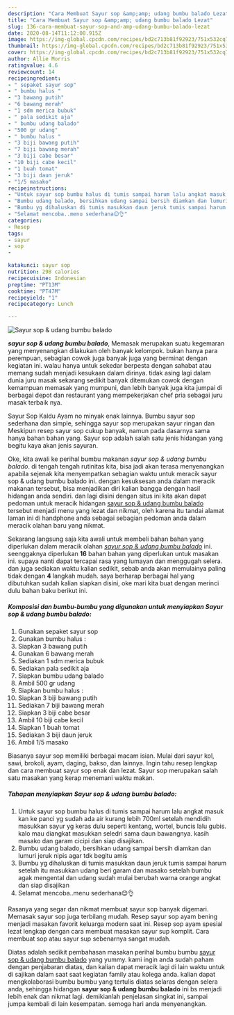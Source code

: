 ```yaml
---
description: "Cara Membuat Sayur sop &amp;amp; udang bumbu balado Lezat"
title: "Cara Membuat Sayur sop &amp;amp; udang bumbu balado Lezat"
slug: 136-cara-membuat-sayur-sop-and-amp-udang-bumbu-balado-lezat
date: 2020-08-14T11:12:08.915Z
image: https://img-global.cpcdn.com/recipes/bd2c713b81f92923/751x532cq70/sayur-sop-udang-bumbu-balado-foto-resep-utama.jpg
thumbnail: https://img-global.cpcdn.com/recipes/bd2c713b81f92923/751x532cq70/sayur-sop-udang-bumbu-balado-foto-resep-utama.jpg
cover: https://img-global.cpcdn.com/recipes/bd2c713b81f92923/751x532cq70/sayur-sop-udang-bumbu-balado-foto-resep-utama.jpg
author: Allie Morris
ratingvalue: 4.6
reviewcount: 14
recipeingredient:
- " sepaket sayur sop"
- " bumbu halus "
- "3 bawang putih"
- "6 bawang merah"
- "1 sdm merica bubuk"
- " pala sedikit aja"
- " bumbu udang balado"
- "500 gr udang"
- " bumbu halus "
- "3 biji bawang putih"
- "7 biji bawang merah"
- "3 biji cabe besar"
- "10 biji cabe kecil"
- "1 buah tomat"
- "3 biji daun jeruk"
- "1/5 masako"
recipeinstructions:
- "Untuk sayur sop bumbu halus di tumis sampai harum lalu angkat masuk kan ke panci yg sudah ada air kurang lebih 700ml setelah mendidih masukkan sayur yg keras dulu seperti kentang, wortel, buncis lalu gubis. kalo mau diangkat masukkan seledri sama daun bawangnya. kasih masako dan garam cicipi dan siap disajikan."
- "Bumbu udang balado, bersihkan udang sampai bersih diamkan dan lumuri jeruk nipis agar tdk begitu amis"
- "Bumbu yg dihaluskan di tumis masukkan daun jeruk tumis sampai harum setelah itu masukkan udang beri garam dan masako setelah bumbu agak mengental dan udang sudah mulai berubah warna orange angkat dan siap disajikan"
- "Selamat mencoba..menu sederhana😊👌"
categories:
- Resep
tags:
- sayur
- sop
- 

katakunci: sayur sop  
nutrition: 298 calories
recipecuisine: Indonesian
preptime: "PT13M"
cooktime: "PT47M"
recipeyield: "1"
recipecategory: Lunch

---
```



![Sayur sop &amp; udang bumbu balado](https://img-global.cpcdn.com/recipes/bd2c713b81f92923/751x532cq70/sayur-sop-udang-bumbu-balado-foto-resep-utama.jpg)

<b><i>sayur sop &amp; udang bumbu balado</i></b>, Memasak merupakan suatu kegemaran yang menyenangkan dilakukan oleh banyak kelompok. bukan hanya para perempuan, sebagian cowok juga banyak juga yang berminat dengan kegiatan ini. walau hanya untuk sekedar berpesta dengan sahabat atau memang sudah menjadi kesukaan dalam dirinya. tidak asing lagi dalam dunia juru masak sekarang sedikit banyak ditemukan cowok dengan kemampuan memasak yang mumpuni, dan lebih banyak juga kita jumpai di berbagai depot dan restaurant yang mempekerjakan chef pria sebagai juru masak terbaik nya.

Sayur Sop Kaldu Ayam no minyak enak lainnya. Bumbu sayur sop sederhana dan simple, sehingga sayur sop merupakan sayur ringan dan Meskipun resep sayur sop cukup banyak, namun pada dasarnya sama hanya bahan bahan yang. Sayur sop adalah salah satu jenis hidangan yang begitu kaya akan jenis sayuran.

Oke, kita awali ke perihal bumbu makanan <i>sayur sop &amp; udang bumbu balado</i>. di tengah tengah rutinitas kita, bisa jadi akan terasa menyenangkan apabila sejenak kita menyempatkan sebagian waktu untuk meracik sayur sop &amp; udang bumbu balado ini. dengan kesuksesan anda dalam meracik makanan tersebut, bisa menjadikan diri kalian bangga dengan hasil hidangan anda sendiri. dan lagi disini dengan situs ini kita akan dapat pedoman untuk meracik hidangan <u>sayur sop &amp; udang bumbu balado</u> tersebut menjadi menu yang lezat dan nikmat, oleh karena itu tandai alamat laman ini di handphone anda sebagai sebagian pedoman anda dalam meracik olahan baru yang nikmat.


Sekarang langsung saja kita awali untuk membeli bahan bahan yang diperlukan dalam meracik olahan <u><i>sayur sop &amp; udang bumbu balado</i></u> ini. seenggaknya diperlukan <b>16</b> bahan bahan yang diperlukan untuk masakan ini. supaya nanti dapat tercapai rasa yang lumayan dan menggugah selera. dan juga sediakan waktu kalian sedikit, sebab anda akan memulainya paling tidak dengan <b>4</b> langkah mudah. saya berharap berbagai hal yang dibutuhkan sudah kalian siapkan disini, oke mari kita buat dengan merinci dulu bahan baku berikut ini.

<!--inarticleads1-->

##### Komposisi dan bumbu-bumbu yang digunakan untuk menyiapkan Sayur sop &amp; udang bumbu balado:

1. Gunakan  sepaket sayur sop
1. Gunakan  bumbu halus :
1. Siapkan 3 bawang putih
1. Gunakan 6 bawang merah
1. Sediakan 1 sdm merica bubuk
1. Sediakan  pala sedikit aja
1. Siapkan  bumbu udang balado
1. Ambil 500 gr udang
1. Siapkan  bumbu halus :
1. Siapkan 3 biji bawang putih
1. Sediakan 7 biji bawang merah
1. Siapkan 3 biji cabe besar
1. Ambil 10 biji cabe kecil
1. Siapkan 1 buah tomat
1. Sediakan 3 biji daun jeruk
1. Ambil 1/5 masako


Biasanya sayur sop memiliki berbagai macam isian. Mulai dari sayur kol, sawi, brokoli, ayam, daging, bakso, dan lainnya. Ingin tahu resep lengkap dan cara membuat sayur sop enak dan lezat. Sayur sop merupakan salah satu masakan yang kerap menemani waktu makan. 

<!--inarticleads2-->

##### Tahapan menyiapkan Sayur sop &amp; udang bumbu balado:

1. Untuk sayur sop bumbu halus di tumis sampai harum lalu angkat masuk kan ke panci yg sudah ada air kurang lebih 700ml setelah mendidih masukkan sayur yg keras dulu seperti kentang, wortel, buncis lalu gubis. kalo mau diangkat masukkan seledri sama daun bawangnya. kasih masako dan garam cicipi dan siap disajikan.
1. Bumbu udang balado, bersihkan udang sampai bersih diamkan dan lumuri jeruk nipis agar tdk begitu amis
1. Bumbu yg dihaluskan di tumis masukkan daun jeruk tumis sampai harum setelah itu masukkan udang beri garam dan masako setelah bumbu agak mengental dan udang sudah mulai berubah warna orange angkat dan siap disajikan
1. Selamat mencoba..menu sederhana😊👌


Rasanya yang segar dan nikmat membuat sayur sop banyak digemari. Memasak sayur sop juga terbilang mudah. Resep sayur sop ayam bening menjadi masakan favorit keluarga modern saat ini. Resep sop ayam spesial lezat lengkap dengan cara membuat masakan sayur sup komplit. Cara membuat sop atau sayur sup sebenarnya sangat mudah. 

Diatas adalah sedikit pembahasan masakan perihal bumbu bumbu <u>sayur sop &amp; udang bumbu balado</u> yang yummy. kami ingin anda sudah paham dengan penjabaran diatas, dan kalian dapat meracik lagi di lain waktu untuk di sajikan dalam saat saat kegiatan family atau kolega anda. kalian dapat mengkolaborasi bumbu bumbu yang tertulis diatas selaras dengan selera anda, sehingga hidangan <b>sayur sop &amp; udang bumbu balado</b> ini bs menjadi lebih enak dan nikmat lagi. demikianlah penjelasan singkat ini, sampai jumpa kembali di lain kesempatan. semoga hari anda menyenangkan.

